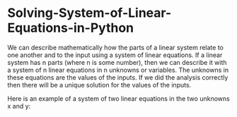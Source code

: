 # Solving-System-of-Linear-Equations-in-Python


We can describe mathematically how the parts of a linear system relate to one another and to the input using a system of linear equations. If a linear system has n parts (where n is some number), then we can describe it with a system of n linear equations in n unknowns or variables. The unknowns in these equations are the values of the inputs. If we did the analysis correctly then there will be a unique solution for the values of the inputs.

Here is an example of a system of two linear equations in the two unknowns x and y:

